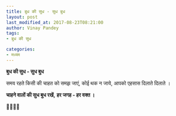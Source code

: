 ```yaml
---
title: बुध की सुध - सुध बुध
layout: post
last_modified_at: 2017-08-23T08:21:00
author: Vinay Pandey
tags:
- बुध की सुध

categories:
- मध्यम
---
```

**बुध की सुध - सुध बुध**

समय रहते किसी की 
चाहत को समझ जाएं,
कोई थक न जाये, 
आपको एहसास दिलाते दिलाते ।

**चाहने वालों की सुध बुध रखें,**
**हर जगह - हर वक्त ।**

🙏🌷🌷🙏


